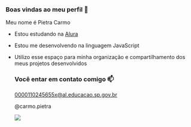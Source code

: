 ### Boas vindas ao meu perfil 💙

Meu nome é  Pietra Carmo 

- Estou estudando na [Alura](https//alura.com.br)
- Estou me desenvolvendo na linguagem JavaScript
- Utilizo esse espaço para minha organização e compartilhamento dos meus projetos desenvolvidos
  
  ### Você entar em contato comigo 📫
  
  0000110245655x@al.educacao.sp.gov.br
  
  @carmo.pietra

  ![](https://media.tenor.com/yiyUmP1eCLoAAAAi/nba-logo-raised-fist.gif)
  


